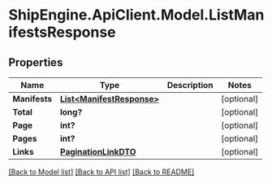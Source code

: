 # ShipEngine.ApiClient.Model.ListManifestsResponse
## Properties

Name | Type | Description | Notes
------------ | ------------- | ------------- | -------------
**Manifests** | [**List&lt;ManifestResponse&gt;**](ManifestResponse.md) |  | [optional] 
**Total** | **long?** |  | [optional] 
**Page** | **int?** |  | [optional] 
**Pages** | **int?** |  | [optional] 
**Links** | [**PaginationLinkDTO**](PaginationLinkDTO.md) |  | [optional] 

[[Back to Model list]](../README.md#documentation-for-models) [[Back to API list]](../README.md#documentation-for-api-endpoints) [[Back to README]](../README.md)

